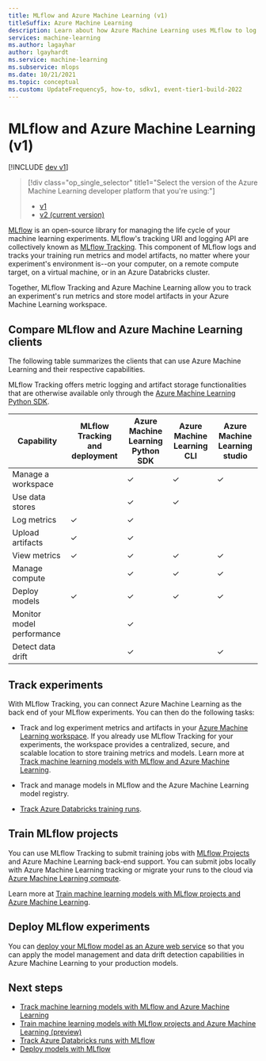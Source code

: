 ```yaml
---
title: MLflow and Azure Machine Learning (v1)
titleSuffix: Azure Machine Learning
description: Learn about how Azure Machine Learning uses MLflow to log metrics and artifacts from machine learning models, and to deploy your machine learning models as a web service.
services: machine-learning
ms.author: lagayhar
author: lgayhardt
ms.service: machine-learning
ms.subservice: mlops
ms.date: 10/21/2021
ms.topic: conceptual
ms.custom: UpdateFrequency5, how-to, sdkv1, event-tier1-build-2022
---
```


# MLflow and Azure Machine Learning (v1)

[!INCLUDE [dev v1](../../../includes/machine-learning-dev-v1.md)]

> [!div class="op_single_selector" title1="Select the version of the Azure Machine Learning developer platform that you're using:"]
> * [v1](concept-mlflow-v1.md)
> * [v2 (current version)](../concept-mlflow.md?view=azureml-api-2&preserve-view=true)

[MLflow](https://www.mlflow.org) is an open-source library for managing the life cycle of your machine learning experiments. MLflow's tracking URI and logging API are collectively known as [MLflow Tracking](https://mlflow.org/docs/latest/quickstart.html#using-the-tracking-api). This component of MLflow logs and tracks your training run metrics and model artifacts, no matter where your experiment's environment is--on your computer, on a remote compute target, on a virtual machine, or in an Azure Databricks cluster. 

Together, MLflow Tracking and Azure Machine Learning allow you to track an experiment's run metrics and store model artifacts in your Azure Machine Learning workspace.

## Compare MLflow and Azure Machine Learning clients

The following table summarizes the clients that can use Azure Machine Learning and their respective capabilities.

MLflow Tracking offers metric logging and artifact storage functionalities that are otherwise available only through the [Azure Machine Learning Python SDK](/python/api/overview/azure/ml/intro).

| Capability | MLflow Tracking and deployment | Azure Machine Learning Python SDK |  Azure Machine Learning CLI | Azure Machine Learning studio|
|---|---|---|---|---|
| Manage a workspace |   | ✓ | ✓ | ✓ |
| Use data stores  |   | ✓ | ✓ | |
| Log metrics      | ✓ | ✓ |   | |
| Upload artifacts | ✓ | ✓ |   | |
| View metrics     | ✓ | ✓ | ✓ | ✓ |
| Manage compute   |   | ✓ | ✓ | ✓ |
| Deploy models    | ✓ | ✓ | ✓ | ✓ |
| Monitor model performance ||✓|  |   |
| Detect data drift |   | ✓ |   | ✓ |


## Track experiments

With MLflow Tracking, you can connect Azure Machine Learning as the back end of your MLflow experiments. You can then do the following tasks:

+ Track and log experiment metrics and artifacts in your [Azure Machine Learning workspace](concept-azure-machine-learning-architecture.md#workspace). If you already use MLflow Tracking for your experiments, the workspace provides a centralized, secure, and scalable location to store training metrics and models. Learn more at [Track machine learning models with MLflow and Azure Machine Learning](../how-to-use-mlflow.md). 

+ Track and manage models in MLflow and the Azure Machine Learning model registry.

+ [Track Azure Databricks training runs](../how-to-use-mlflow-azure-databricks.md).

## Train MLflow projects 

You can use MLflow Tracking to submit training jobs with [MLflow Projects](https://www.mlflow.org/docs/latest/projects.html) and Azure Machine Learning back-end support. You can submit jobs locally with Azure Machine Learning tracking or migrate your runs to the cloud via [Azure Machine Learning compute](../how-to-create-attach-compute-cluster.md).

Learn more at [Train machine learning models with MLflow projects and Azure Machine Learning](../how-to-train-mlflow-projects.md).

## Deploy MLflow experiments

You can [deploy your MLflow model as an Azure web service](../how-to-deploy-mlflow-models.md) so that you can apply the model management and data drift detection capabilities in Azure Machine Learning to your production models.

## Next steps
* [Track machine learning models with MLflow and Azure Machine Learning](how-to-use-mlflow.md) 
* [Train machine learning models with MLflow projects and Azure Machine Learning (preview)](../how-to-train-mlflow-projects.md)
* [Track Azure Databricks runs with MLflow](../how-to-use-mlflow-azure-databricks.md)
* [Deploy models with MLflow](how-to-deploy-mlflow-models.md)
